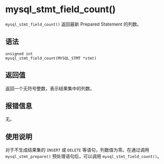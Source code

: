 mysql_stmt_field_count() 
=============================================

`mysql_stmt_field_count()` 返回最新 Prepared Statement 的列数。

语法 
-----------------------

```unknow
unsigned int
mysql_stmt_field_count(MYSQL_STMT *stmt)
```



返回值 
------------------------

返回一个无符号整数，表示结果集中的列数。

报错信息 
-------------------------

无。

使用说明 
-------------------------

对于不生成结果集的 `INSERT` 或 `DELETE` 等语句，列数值为零。在通过调用 `mysql_stmt_prepare()` 预处理语句后，可以调用 `mysql_stmt_field_count()`。
